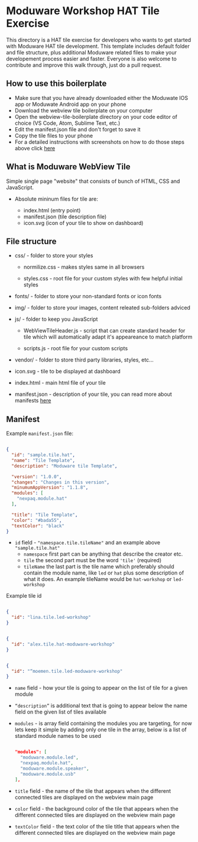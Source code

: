 # Moduware Workshop HAT Tile Exercise

This directory is a HAT tile exercise for developers who wants to get started with Moduware HAT tile development. This template includes default folder and file structure, plus additional Moduware related files to make your developement process easier and faster. Everyone is also welcome to contribute and improve this walk through, just do a pull request.

## How to use this boilerplate

* Make sure that you have already downloaded either the Moduwate IOS app or Moduwate Android app on your phone
* Download the webview tile boilerplate on your computer
* Open the webview-tile-boilerplate directory on your code editor of choice (VS Code, Atom, Sublime Text, etc.)
* Edit the manifest.json file and don't forget to save it
* Copy the tile files to your phone
* For a detailed instructions with screenshots on how to do those steps above click [here](https://github.com/moduware/webview-tile-boilerplate/blob/master/WEBVIEW-TILE-INSTALL-INSTRUCTIONS.md)

## What is Moduware WebView Tile

Simple single page "website" that consists of bunch of HTML, CSS and JavaScript.

* Absolute mininum files for tile are:

  * index.html (entry point)
  * manifest.json (tile description file)
  * icon.svg (icon of your tile to show on dashboard)

## File structure

* css/ - folder to store your styles

  * normilize.css - makes styles same in all browsers

  * styles.css - root file for your custom styles with few helpful initial styles

* fonts/ - folder to store your non-standard fonts or icon fonts

* img/ - folder to store your images, content releated sub-folders adviced

* js/ - folder to keep you JavaScript
  * WebViewTileHeader.js - script that can create standard header for tile which will automatically adapt it's appeareance to match platform

  * scripts.js - root file for your custom scripts

* vendor/ - folder to store third party libraries, styles, etc...

* icon.svg - tile to be displayed at dashboard

* index.html - main html file of your tile

* manifest.json - description of your tile, you can read more about manifests [here](https://moduware.github.io/manifest-generator/)

## Manifest

  Example `manifest.json` file:

  ```json

  {
    "id": "sample.tile.hat",
    "name": "Tile Template",
    "description": "Moduware tile Template",

    "version": "1.0.0",
    "changes": "Changes in this version",
    "minumumAppVersion": "1.1.8",
    "modules": [
      "nexpaq.module.hat"
    ],

    "title": "Tile Template",
    "color": "#bada55",
    "textColor": "black"
  }

  ```

  * `id` field - `"namespace.tile.tileName"` and an example above `"sample.tile.hat"`
    * `namespace` first part can be anything that describe the creator etc.
    * `tile` the second part must be the word `'tile'` (required)
    * `tileName` the last part is the tile name which preferably should contain the module name, like `led` or `hat` plus some description of what it does. An example tileName would be `hat-workshop` or `led-workshop`

  Example tile id

  ```json

  {
    "id": "lina.tile.led-workshop"
  }

  ```

  ```json

  {
    "id": "alex.tile.hat-moduware-workshop"
  }

  ```

  ```json

  {
    "id": "“moemen.tile.led-moduware-workshop"
  }

  ```

  * `name` field - how your tile is going to appear on the list of tile for a given module

  * `“description”` is additional text that is going to appear below the name field on the given list of tiles available

  * `modules` -  is array field containing the modules you are targeting, for now lets keep it simple by adding only one tile in the array, below is a list of standard module names to be used

    ```json

    "modules": [
      "moduware.module.led",
      "nexpaq.module.hat",
      "moduware.module.speaker",
      "moduware.module.usb"
    ],

    ```
  * `title` field - the name of the tile that appears when the different connected tiles are displayed on the webview main page

  * `color` field - the background color of the tile that appears when the different connected tiles are displayed on the webview main page

  * `textColor` field - the text color of the tile title that appears when the different connected tiles are displayed on the webview main page